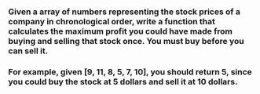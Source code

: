 ### Given a array of numbers representing the stock prices of a company in chronological order, write a function that calculates the maximum profit you could have made from buying and selling that stock once. You must buy before you can sell it.

### For example, given [9, 11, 8, 5, 7, 10], you should return 5, since you could buy the stock at 5 dollars and sell it at 10 dollars.